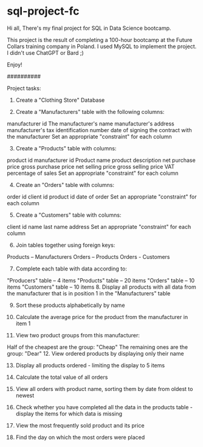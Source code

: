 # sql-project-fc
Hi all,
There's my final project for SQL in Data Science bootcamp.

This project is the result of completing a 100-hour bootcamp at the Future Collars training company in Poland.
I used MySQL to implement the project.
I didn't use ChatGPT or Bard ;)

Enjoy!

##########

Project tasks:

1. Create a "Clothing Store" Database

2. Create a "Manufacturers" table with the following columns:

manufacturer id
The manufacturer's name
manufacturer's address
manufacturer's tax identification number
date of signing the contract with the manufacturer
Set an appropriate "constraint" for each column

3. Create a "Products" table with columns:

product id
manufacturer id
Product name
product description
net purchase price
gross purchase price
net selling price
gross selling price
VAT percentage of sales
Set an appropriate "constraint" for each column

4. Create an "Orders" table with columns:

order id
client id
product id
date of order
Set an appropriate "constraint" for each column

5. Create a "Customers" table with columns:

client id
name
last name
address
Set an appropriate "constraint" for each column
 
6. Join tables together using foreign keys:

Products – Manufacturers
Orders – Products
Orders - Customers

7. Complete each table with data according to:

"Producers" table – 4 items
"Products" table – 20 items
"Orders" table – 10 items
"Customers" table – 10 items
8. Display all products with all data from the manufacturer that is in position 1 in the "Manufacturers" table

9. Sort these products alphabetically by name

10. Calculate the average price for the product from the manufacturer in item 1

11. View two product groups from this manufacturer:

Half of the cheapest are the group: "Cheap"
The remaining ones are the group: "Dear"
12. View ordered products by displaying only their name

13. Display all products ordered - limiting the display to 5 items

14. Calculate the total value of all orders

15. View all orders with product name, sorting them by date from oldest to newest

16. Check whether you have completed all the data in the products table - display the items for which data is missing

17. View the most frequently sold product and its price

18. Find the day on which the most orders were placed

